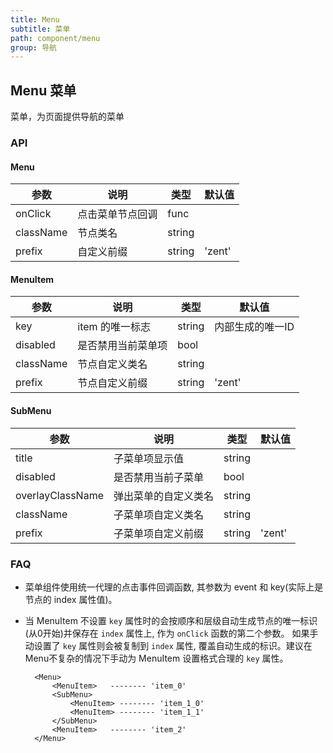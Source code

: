 ```yaml
---
title: Menu
subtitle: 菜单
path: component/menu
group: 导航
---
```


## Menu 菜单

菜单，为页面提供导航的菜单

### API

#### Menu

| 参数 | 说明 | 类型 | 默认值 |
|------|------|------|--------|
| onClick | 点击菜单节点回调 | func |  |
| className | 节点类名 | string |  |
| prefix | 自定义前缀 | string | 'zent' |


#### MenuItem

| 参数 | 说明 | 类型 | 默认值 |
|------|------|------|--------|
| key | item 的唯一标志 | string | 内部生成的唯一ID |
| disabled | 是否禁用当前菜单项 | bool |  |
| className | 节点自定义类名 | string |  |
| prefix | 节点自定义前缀 | string | 'zent' |


#### SubMenu

| 参数 | 说明 | 类型 | 默认值 |
|------|------|------|--------|
| title | 子菜单项显示值 | string |  |
| disabled | 是否禁用当前子菜单 | bool |  |
| overlayClassName | 弹出菜单的自定义类名 | string |  |
| className | 子菜单项自定义类名 | string |  |
| prefix | 子菜单项自定义前缀 | string | 'zent' |


### FAQ

- 菜单组件使用统一代理的点击事件回调函数, 其参数为 event 和 key(实际上是节点的 index 属性值)。
- 当 MenuItem 不设置 `key` 属性时的会按顺序和层级自动生成节点的唯一标识(从0开始)并保存在 `index` 属性上, 作为 `onClick` 函数的第二个参数。
  如果手动设置了 `key` 属性则会被复制到 `index` 属性, 覆盖自动生成的标识。建议在Menu不复杂的情况下手动为 MenuItem 设置格式合理的 `key` 属性。
  
  ```
	<Menu>
		<MenuItem>   -------- 'item_0'
		<SubMenu>
			<MenuItem> -------- 'item_1_0'
			<MenuItem> -------- 'item_1_1'
		</SubMenu>
		<MenuItem>   -------- 'item_2'
	</Menu>
	```
